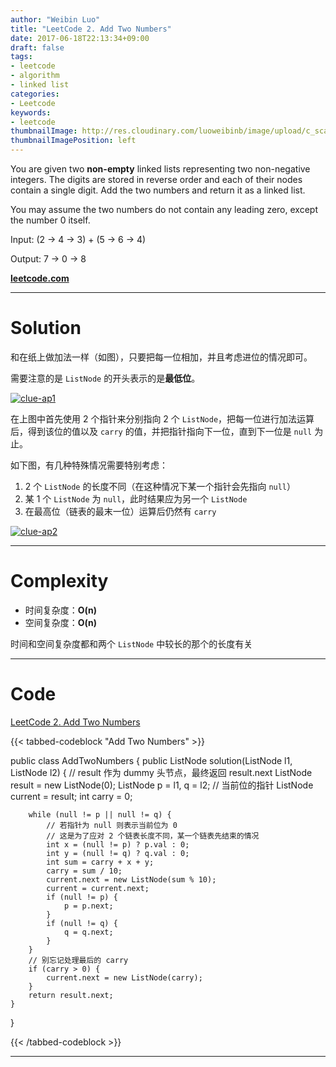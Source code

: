 ```yaml
---
author: "Weibin Luo"
title: "LeetCode 2. Add Two Numbers"
date: 2017-06-18T22:13:34+09:00
draft: false
tags:
- leetcode
- algorithm
- linked list
categories:
- Leetcode
keywords:
- leetcode
thumbnailImage: http://res.cloudinary.com/luoweibinb/image/upload/c_scale,w_150/v1521594161/hugo/leetcode/LeetCode_logo.png
thumbnailImagePosition: left
---
```


You are given two **non-empty** linked lists representing two non-negative integers. The digits are stored in reverse order and each of their nodes contain a single digit. Add the two numbers and return it as a linked list.
<!--more-->

You may assume the two numbers do not contain any leading zero, except the number 0 itself.

Input: (2 -> 4 -> 3) + (5 -> 6 -> 4)

Output: 7 -> 0 -> 8

**[leetcode.com][question-link]**

---

# Solution

和在纸上做加法一样（如图），只要把每一位相加，并且考虑进位的情况即可。

需要注意的是 `ListNode` 的开头表示的是**最低位**。

[![clue-ap1][clue-ap1]][clue-ap1]

在上图中首先使用 2 个指针来分别指向 2 个 `ListNode`，把每一位进行加法运算后，得到该位的值以及 `carry` 的值，并把指针指向下一位，直到下一位是 `null` 为止。

如下图，有几种特殊情况需要特别考虑：

1. 2 个 `ListNode` 的长度不同（在这种情况下某一个指针会先指向 `null`）
2. 某 1 个 `ListNode` 为 `null`，此时结果应为另一个 `ListNode`
3. 在最高位（链表的最末一位）运算后仍然有 `carry`

[![clue-ap2][clue-ap2]][clue-ap2]

---

# Complexity

* 时间复杂度：**O(n)**
* 空间复杂度：**O(n)**

时间和空间复杂度都和两个 `ListNode` 中较长的那个的长度有关

---

# Code

[LeetCode 2. Add Two Numbers][solution]

{{< tabbed-codeblock "Add Two Numbers" >}}
<!-- tab java -->
public class AddTwoNumbers {
    public ListNode solution(ListNode l1, ListNode l2) {
        // result 作为 dummy 头节点，最终返回 result.next
        ListNode result = new ListNode(0);
        ListNode p = l1, q = l2;
        // 当前位的指针
        ListNode current = result;
        int carry = 0;

        while (null != p || null != q) {
            // 若指针为 null 则表示当前位为 0
            // 这是为了应对 2 个链表长度不同，某一个链表先结束的情况
            int x = (null != p) ? p.val : 0;
            int y = (null != q) ? q.val : 0;
            int sum = carry + x + y;
            carry = sum / 10;
            current.next = new ListNode(sum % 10);
            current = current.next;
            if (null != p) {
                p = p.next;
            }
            if (null != q) {
                q = q.next;
            }
        }
        // 别忘记处理最后的 carry
        if (carry > 0) {
            current.next = new ListNode(carry);
        }
        return result.next;
    }
}
<!-- endtab -->
{{< /tabbed-codeblock >}}

---

[question-link]:https://leetcode.com/problems/add-two-numbers/#/description
[clue-ap1]:http://res.cloudinary.com/luoweibinb/image/upload/v1521467842/hugo/leetcode/2-add-two-numbers.png
[clue-ap2]:https://res.cloudinary.com/luoweibinb/image/upload/v1521467145/hugo/leetcode/2-add-two-numbers-2.png
[solution]:https://github.com/Amabel/leetcode/blob/master/002.%20Add%20Two%20Numbers/src/solutions/AddTwoNumbers.java
